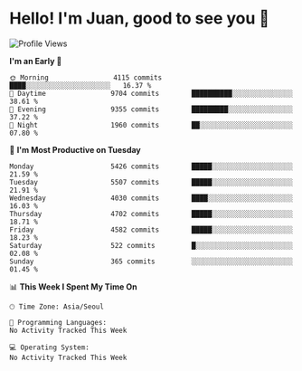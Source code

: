 # Hello! I'm Juan, good to see you 👋

<!--
**Y-k-Y/Y-k-Y** is a ✨ _special_ ✨ repository because its `README.md` (this file) appears on your GitHub profile.

Here are some ideas to get you started:

- 🔭 I’m currently working on ...
- 🌱 I’m currently learning ...
- 👯 I’m looking to collaborate on ...
- 🤔 I’m looking for help with ...
- 💬 Ask me about ...
- 📫 How to reach me: ...
- 😄 Pronouns: ...
- ⚡ Fun fact: ...
-->
<!--
![Profile views](https://gpvc.arturio.dev/Y-k-Y)

[![Omid Nikrah StackOverflow](https://github-readme-stackoverflow.vercel.app/?userID=9517076)](https://stackoverflow.com/users/9517076/i-have-10-fingers)
-->

<!--START_SECTION:waka-->
![Profile Views](http://img.shields.io/badge/Profile%20Views-0-blue)

**I'm an Early 🐤** 

```text
🌞 Morning                4115 commits        ████░░░░░░░░░░░░░░░░░░░░░   16.37 % 
🌆 Daytime                9704 commits        ██████████░░░░░░░░░░░░░░░   38.61 % 
🌃 Evening                9355 commits        █████████░░░░░░░░░░░░░░░░   37.22 % 
🌙 Night                  1960 commits        ██░░░░░░░░░░░░░░░░░░░░░░░   07.80 % 
```
📅 **I'm Most Productive on Tuesday** 

```text
Monday                   5426 commits        █████░░░░░░░░░░░░░░░░░░░░   21.59 % 
Tuesday                  5507 commits        █████░░░░░░░░░░░░░░░░░░░░   21.91 % 
Wednesday                4030 commits        ████░░░░░░░░░░░░░░░░░░░░░   16.03 % 
Thursday                 4702 commits        █████░░░░░░░░░░░░░░░░░░░░   18.71 % 
Friday                   4582 commits        █████░░░░░░░░░░░░░░░░░░░░   18.23 % 
Saturday                 522 commits         █░░░░░░░░░░░░░░░░░░░░░░░░   02.08 % 
Sunday                   365 commits         ░░░░░░░░░░░░░░░░░░░░░░░░░   01.45 % 
```


📊 **This Week I Spent My Time On** 

```text
🕑︎ Time Zone: Asia/Seoul

💬 Programming Languages: 
No Activity Tracked This Week

💻 Operating System: 
No Activity Tracked This Week
```


<!--END_SECTION:waka-->

